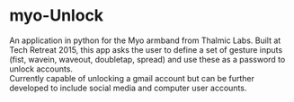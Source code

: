 # myo-Unlock
An application in python for the Myo armband from Thalmic Labs. Built at Tech Retreat 2015, this app asks the user to define a set of gesture inputs (fist, wavein, waveout, doubletap, spread) and use these as a password to unlock accounts. <br/>
Currently capable of unlocking a gmail account but can be further developed to include social media and computer user accounts. 
